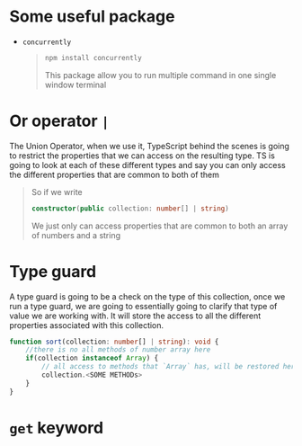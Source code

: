 # Some useful package

- `concurrently`
  > ```bash
  > npm install concurrently
  > ```
  >
  > This package allow you to run multiple command in one single window terminal

# Or operator `|`

The Union Operator, when we use it, TypeScript behind the scenes is going to restrict the properties that we can access on the resulting type. TS is going to look at each of these different types and say you can only access the different properties that are common to both of them

> So if we write
>
> ```typescript
> constructor(public collection: number[] | string)
> ```
>
> We just only can access properties that are common to both an array of numbers and a string

# Type guard

A type guard is going to be a check on the type of this collection, once we run a type guard, we are going to essentially going to clarify that type of value we are working with. It will store the access to all the different properties associated with this collection.

```typescript
function sort(collection: number[] | string): void {
	//there is no all methods of number array here
	if(collection instanceof Array) {
		// all access to methods that `Array` has, will be restored here
		collection.<SOME METHODs>
	}
}
```

# `get` keyword
